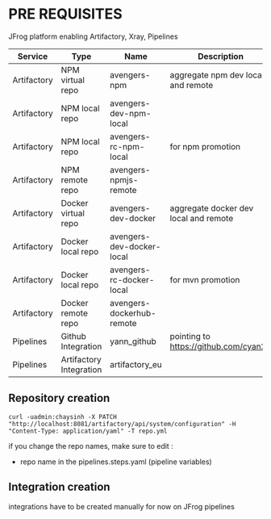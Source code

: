 # PRE REQUISITES

JFrog platform enabling Artifactory, Xray, Pipelines

| Service | Type | Name | Description | 
| ----------- | ----------- |----------- | ----------- |
| Artifactory | NPM virtual repo | avengers-npm | aggregate npm dev local and remote | 
| Artifactory | NPM local repo   | avengers-dev-npm-local | | 
| Artifactory | NPM local repo   | avengers-rc-npm-local | for npm promotion | 
| Artifactory | NPM remote repo  | avengers-npmjs-remote | | 
| Artifactory | Docker virtual repo | avengers-dev-docker | aggregate docker dev local and remote | 
| Artifactory | Docker local repo   | avengers-dev-docker-local | | 
| Artifactory | Docker local repo   | avengers-rc-docker-local | for mvn promotion | 
| Artifactory | Docker remote repo  | avengers-dockerhub-remote | | 
| Pipelines   | Github Integration | yann_github | pointing to https://github.com/cyan21 |
| Pipelines   | Artifactory Integration | artifactory_eu | |

## Repository creation

````
curl -uadmin:chaysinh -X PATCH "http://localhost:8081/artifactory/api/system/configuration" -H "Content-Type: application/yaml" -T repo.yml
````

if you change the repo names, make sure to edit : 
* repo name in the pipelines.steps.yaml (pipeline variables)


## Integration creation

integrations have to be created manually for now on JFrog pipelines





